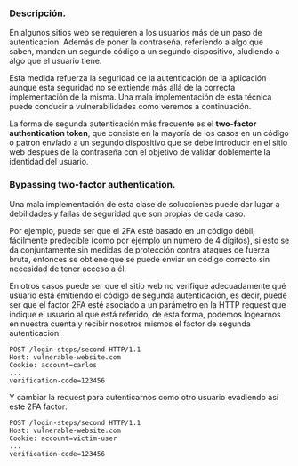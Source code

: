 ### Descripción.

En algunos sitios web se requieren a los usuarios más de un paso de autenticación. Además de poner la contraseña, referiendo a algo que saben, mandan un segundo código a un segundo dispositivo, aludiendo a algo que el usuario tiene.

Esta medida refuerza la seguridad de la autenticación de la aplicación aunque esta seguridad no se extiende más allá de la correcta implementación de la misma. Una mala implementación de esta técnica puede conducir a vulnerabilidades como veremos a continuación.


La forma de segunda autenticación más frecuente es el  **two-factor authentication token**, que consiste en la mayoría de los casos en un código o patron envíado a un segundo dispositivo que se debe introducir en el sitio web después de la contraseña con el objetivo de validar doblemente la identidad del usuario.
<br>

### Bypassing two-factor authentication.

Una mala implementación de esta clase de solucciones puede dar lugar a debilidades y fallas de seguridad que son propias de cada caso.

Por ejemplo, puede ser que el 2FA esté basado en un código débil, fácilmente predecible (como por ejemplo un número de 4 dígitos), si esto se da conjuntamente sin medidas de protección contra ataques de fuerza bruta, entonces se obtiene que se puede enviar un código correcto sin necesidad de tener acceso a él.

En otros casos puede ser que el sitio web no verifique adecuadamente qué usuario está emitiendo el código de segunda autenticación, es decir, puede ser que el factor 2FA esté asociado a un parámetro en la HTTP request que indique el usuario al que está referido, de esta forma, podemos logearnos en nuestra cuenta y recibir nosotros mismos el factor de segunda autenticación:

```HTTP
POST /login-steps/second HTTP/1.1
Host: vulnerable-website.com
Cookie: account=carlos
...
verification-code=123456
```

Y cambiar la request para autenticarnos como otro usuario evadiendo así este 2FA factor:

```HTTP
POST /login-steps/second HTTP/1.1
Host: vulnerable-website.com
Cookie: account=victim-user
...
verification-code=123456
```
